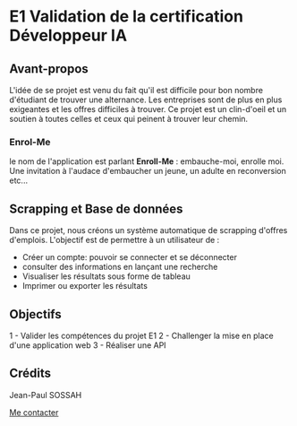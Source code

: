 # E1 Validation de la certification Développeur IA

## Avant-propos

L'idée de se projet est venu du fait qu'il est difficile pour bon nombre d'étudiant de trouver une alternance. Les entreprises sont de plus en plus exigeantes et les offres difficiles à trouver. Ce projet est un clin-d'oeil et un soutien à toutes celles et ceux qui peinent à trouver leur chemin. 

### Enrol-Me

le nom de l'application est parlant **Enroll-Me** : embauche-moi, enrolle moi. Une invitation à l'audace d'embaucher un jeune, un adulte en reconversion etc... 

## Scrapping et Base de données

Dans ce projet, nous créons un système automatique de scrapping d'offres d'emplois. L'objectif est de permettre à un utilisateur de :

- Créer un compte: pouvoir se connecter et se déconnecter
- consulter des informations en lançant une recherche
- Visualiser les résultats sous forme de tableau
- Imprimer ou exporter les résultats

## Objectifs

1 - Valider les compétences du projet E1
2 - Challenger la mise en place d'une application web
3 - Réaliser une API

## Crédits

Jean-Paul SOSSAH

[Me contacter](https://www.linkedin.com/in/jean-paul-s-9a232419b/)
